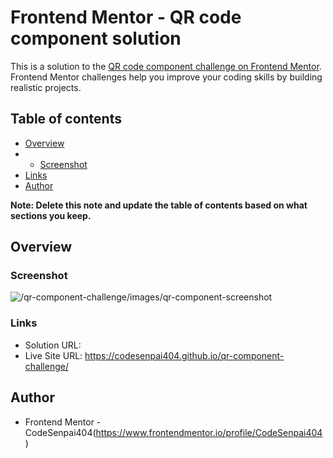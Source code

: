 # Frontend Mentor - QR code component solution

This is a solution to the [QR code component challenge on Frontend Mentor](https://www.frontendmentor.io/challenges/qr-code-component-iux_sIO_H). Frontend Mentor challenges help you improve your coding skills by building realistic projects. 

## Table of contents

- [Overview](#overview)
- - [Screenshot](#screenshot)
- [Links](#links)
- [Author](#author)


**Note: Delete this note and update the table of contents based on what sections you keep.**

## Overview

### Screenshot

![/qr-component-challenge/images/qr-component-screenshot](./screenshot.jpg)



### Links

- Solution URL: 
- Live Site URL: https://codesenpai404.github.io/qr-component-challenge/



## Author

- Frontend Mentor - CodeSenpai404(https://www.frontendmentor.io/profile/CodeSenpai404)


